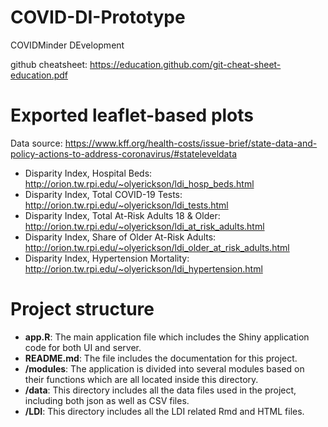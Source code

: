 # COVID-DI-Prototype
COVIDMinder DEvelopment

github cheatsheet: https://education.github.com/git-cheat-sheet-education.pdf 

# Exported leaflet-based plots

Data source: https://www.kff.org/health-costs/issue-brief/state-data-and-policy-actions-to-address-coronavirus/#stateleveldata

* Disparity Index, Hospital Beds: http://orion.tw.rpi.edu/~olyerickson/ldi_hosp_beds.html
* Disparity Index, Total COVID-19 Tests: http://orion.tw.rpi.edu/~olyerickson/ldi_tests.html
* Disparity Index, Total At-Risk Adults 18 & Older: http://orion.tw.rpi.edu/~olyerickson/ldi_at_risk_adults.html
* Disparity Index, Share of Older At-Risk Adults: http://orion.tw.rpi.edu/~olyerickson/ldi_older_at_risk_adults.html
* Disparity Index, Hypertension Mortality: http://orion.tw.rpi.edu/~olyerickson/ldi_hypertension.html

# Project structure

* **app.R**: The main application file which includes the Shiny application code for both UI and server.
* **README.md**: The file includes the documentation for this project.
* **/modules**: The application is divided into several modules based on their functions which are all located inside this directory.
* **/data**: This directory includes all the data files used in the project, including both json as well as CSV files.
* **/LDI**: This directory includes all the LDI related Rmd and HTML files.
